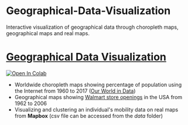 # Geographical-Data-Visualization
Interactive visualization of geographical data through choropleth maps, geographical maps and real maps.
# <a href="https://github.com/georgemuriithi/geo-data-vis/blob/main/Geographical-Data-Visualization.ipynb">Geographical Data Visualization</a>

<a href="https://colab.research.google.com/drive/1iReT_Pn3PzdnPQu1j4iGaQqwCh66xFts?usp=sharing">
    <img alt="Open In Colab" src="https://colab.research.google.com/assets/colab-badge.svg">
</a>

- Worldwide choropleth maps showing percentage of population using the Internet from 1960 to 2017 (<a href="https://ourworldindata.org/">Our World in Data</a>)
- Geographical maps showing <a href="http://users.econ.umn.edu/~holmes/data/WalMart/store_openings.html">Walmart store openings</a> in the USA from 1962 to 2006
- Visualizing and clustering an individual's mobility data on real maps from **Mapbox** (csv file can be accessed from the *data* folder)
